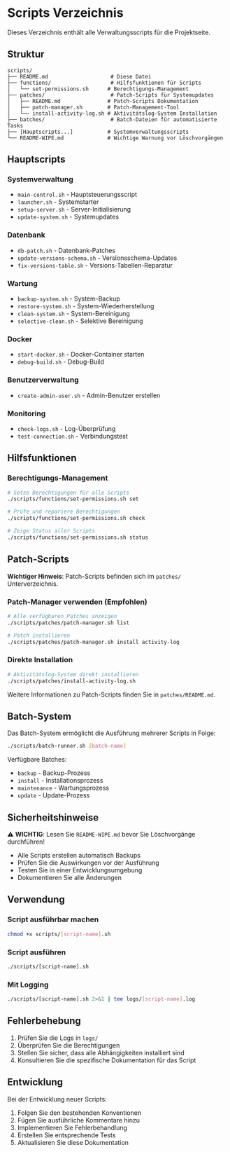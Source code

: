 # Scripts Verzeichnis

Dieses Verzeichnis enthält alle Verwaltungsscripts für die Projektseite.

## Struktur

```
scripts/
├── README.md                    # Diese Datei
├── functions/                   # Hilfsfunktionen für Scripts
│   └── set-permissions.sh      # Berechtigungs-Management
├── patches/                     # Patch-Scripts für Systemupdates
│   ├── README.md               # Patch-Scripts Dokumentation
│   ├── patch-manager.sh        # Patch-Management-Tool
│   └── install-activity-log.sh # Aktivitätslog-System Installation
├── batches/                     # Batch-Dateien für automatisierte Tasks
├── [Hauptscripts...]           # Systemverwaltungsscripts
└── README-WIPE.md              # Wichtige Warnung vor Löschvorgängen
```

## Hauptscripts

### Systemverwaltung
- `main-control.sh` - Hauptsteuerungsscript
- `launcher.sh` - Systemstarter
- `setup-server.sh` - Server-Initialisierung
- `update-system.sh` - Systemupdates

### Datenbank
- `db-patch.sh` - Datenbank-Patches
- `update-versions-schema.sh` - Versionsschema-Updates
- `fix-versions-table.sh` - Versions-Tabellen-Reparatur

### Wartung
- `backup-system.sh` - System-Backup
- `restore-system.sh` - System-Wiederherstellung
- `clean-system.sh` - System-Bereinigung
- `selective-clean.sh` - Selektive Bereinigung

### Docker
- `start-docker.sh` - Docker-Container starten
- `debug-build.sh` - Debug-Build

### Benutzerverwaltung
- `create-admin-user.sh` - Admin-Benutzer erstellen

### Monitoring
- `check-logs.sh` - Log-Überprüfung
- `test-connection.sh` - Verbindungstest

## Hilfsfunktionen

### Berechtigungs-Management
```bash
# Setze Berechtigungen für alle Scripts
./scripts/functions/set-permissions.sh set

# Prüfe und repariere Berechtigungen
./scripts/functions/set-permissions.sh check

# Zeige Status aller Scripts
./scripts/functions/set-permissions.sh status
```

## Patch-Scripts

**Wichtiger Hinweis**: Patch-Scripts befinden sich im `patches/` Unterverzeichnis.

### Patch-Manager verwenden (Empfohlen)
```bash
# Alle verfügbaren Patches anzeigen
./scripts/patches/patch-manager.sh list

# Patch installieren
./scripts/patches/patch-manager.sh install activity-log
```

### Direkte Installation
```bash
# Aktivitätslog-System direkt installieren
./scripts/patches/install-activity-log.sh
```

Weitere Informationen zu Patch-Scripts finden Sie in `patches/README.md`.

## Batch-System

Das Batch-System ermöglicht die Ausführung mehrerer Scripts in Folge:

```bash
./scripts/batch-runner.sh [batch-name]
```

Verfügbare Batches:
- `backup` - Backup-Prozess
- `install` - Installationsprozess
- `maintenance` - Wartungsprozess
- `update` - Update-Prozess

## Sicherheitshinweise

⚠️ **WICHTIG**: Lesen Sie `README-WIPE.md` bevor Sie Löschvorgänge durchführen!

- Alle Scripts erstellen automatisch Backups
- Prüfen Sie die Auswirkungen vor der Ausführung
- Testen Sie in einer Entwicklungsumgebung
- Dokumentieren Sie alle Änderungen

## Verwendung

### Script ausführbar machen
```bash
chmod +x scripts/[script-name].sh
```

### Script ausführen
```bash
./scripts/[script-name].sh
```

### Mit Logging
```bash
./scripts/[script-name].sh 2>&1 | tee logs/[script-name].log
```

## Fehlerbehebung

1. Prüfen Sie die Logs in `logs/`
2. Überprüfen Sie die Berechtigungen
3. Stellen Sie sicher, dass alle Abhängigkeiten installiert sind
4. Konsultieren Sie die spezifische Dokumentation für das Script

## Entwicklung

Bei der Entwicklung neuer Scripts:

1. Folgen Sie den bestehenden Konventionen
2. Fügen Sie ausführliche Kommentare hinzu
3. Implementieren Sie Fehlerbehandlung
4. Erstellen Sie entsprechende Tests
5. Aktualisieren Sie diese Dokumentation
